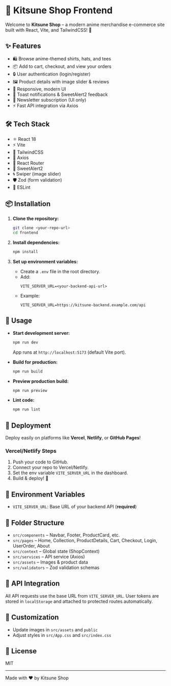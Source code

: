 
# 🦊 Kitsune Shop Frontend

Welcome to **Kitsune Shop** – a modern anime merchandise e-commerce site built with React, Vite, and TailwindCSS! 🚀

## ✨ Features

- 🛍️ Browse anime-themed shirts, hats, and tees
- 📦 Add to cart, checkout, and view your orders
- 🔒 User authentication (login/register)
- 🖼️ Product details with image slider & reviews
- 📱 Responsive, modern UI
- 🔔 Toast notifications & SweetAlert2 feedback
- 📰 Newsletter subscription (UI only)
- ⚡ Fast API integration via Axios

## 🛠️ Tech Stack

- ⚛️ React 18
- ⚡ Vite
- 🎨 TailwindCSS
- 🔗 Axios
- 🧭 React Router
- 🍬 SweetAlert2
- 🌀 Swiper (image slider)
- 🛡️ Zod (form validation)
- 🧹 ESLint

## 📦 Installation

1. **Clone the repository:**
	 ```sh
	 git clone <your-repo-url>
	 cd frontend
	 ```

2. **Install dependencies:**
	 ```sh
	 npm install
	 ```

3. **Set up environment variables:**
	 - Create a `.env` file in the root directory.
	 - Add:
		 ```env
		 VITE_SERVER_URL=<your-backend-api-url>
		 ```
	 - Example:
		 ```env
		 VITE_SERVER_URL=https://kitsune-backend.example.com/api
		 ```

## 🚦 Usage

- **Start development server:**
	```sh
	npm run dev
	```
	App runs at `http://localhost:5173` (default Vite port).

- **Build for production:**
	```sh
	npm run build
	```

- **Preview production build:**
	```sh
	npm run preview
	```

- **Lint code:**
	```sh
	npm run lint
	```

## 🚀 Deployment

Deploy easily on platforms like **Vercel**, **Netlify**, or **GitHub Pages**!

### Vercel/Netlify Steps
1. Push your code to GitHub.
2. Connect your repo to Vercel/Netlify.
3. Set the env variable `VITE_SERVER_URL` in the dashboard.
4. Build & deploy! 🎉

## 🔑 Environment Variables

- `VITE_SERVER_URL`: Base URL of your backend API (**required**)

## 📁 Folder Structure

- `src/components` – Navbar, Footer, ProductCard, etc.
- `src/pages` – Home, Collection, ProductDetails, Cart, Checkout, Login, UserOrder, About
- `src/context` – Global state (ShopContext)
- `src/services` – API service (Axios)
- `src/assets` – Images & product data
- `src/validators` – Zod validation schemas

## 🔌 API Integration

All API requests use the base URL from `VITE_SERVER_URL`. User tokens are stored in `localStorage` and attached to protected routes automatically.

## 🎨 Customization

- Update images in `src/assets` and `public`
- Adjust styles in `src/App.css` and `src/index.css`

## 📝 License

MIT

---

Made with ❤️ by Kitsune Shop
